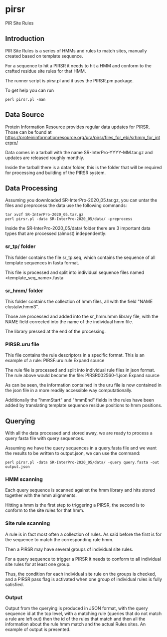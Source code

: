 # pirsr

PIR Site Rules


## Introduction

PIR Site Rules is a series of HMMs and rules to match sites, manually created based on template sequence.

For a sequence to hit a PIRSR it needs to hit a HMM and conform to the crafted residue site rules for that HMM.

The runner script is pirsr.pl and it uses the PIRSR.pm package.

To get help you can run
```
perl pirsr.pl -man
```


## Data Source

Protein Information Resource provides regular data updates for PIRSR. Those can be found at https://proteininformationresource.org/ura/pirsr/files_for_ebi/srhmm_for_interpro/

Data comes in a tarball with the name SR-InterPro-YYYY-MM.tar.gz and updates are released roughly monthly.

Inside the tarball there is a data/ folder, this is the folder that will be required for processing and building of the PIRSR system.


## Data Processing


Assuming you downloaded SR-InterPro-2020_05.tar.gz, you can untar the files and preprocess the data use the following commands:
```
tar xvzf SR-InterPro-2020_05.tar.gz
perl pirsr.pl -data SR-InterPro-2020_05/data/ -preprocess
```

Inside the  SR-InterPro-2020_05/data/ folder there are 3 important data types that are processed (almost) independently:

### sr_tp/ folder

This folder contains the file sr_tp.seq, which contains the sequence of all template sequences in fasta format.

This file is processed and split into individual sequence files named <template_seq_name>.fasta

### sr_hmm/ folder

This folder contains the collection of hmm files, all with the field "NAME  clustalw.hmm3".

Those are processed and added into the sr_hmm.hmm library file, with the NAME field corrected into the name of the individual hmm file.

The library pressed at the end of the processing.

### PIRSR.uru file

This file contains the rule descriptors in a specific format. This is an example of a rule:
PIRSF.uru rule  Expand source

The rule file is processed and split into individual rule files in json format. The rule above would become the file:
PIRSR002560-1.json  Expand source

As can be seen, the information contained in the uru file is now contained in the json file in a more readily accessible way computationally.

Additionally the "hmmStart" and "hmmEnd" fields in the rules have been added by translating template sequence residue positions to hmm positions.


## Querying

With all the data processed and stored away, we are ready to process a query fasta file with query sequences.

Assuming we have the query sequences in a query.fasta file and we want the results to be written to output.json, we can use the command:
```
perl pirsr.pl -data SR-InterPro-2020_05/data/ -query query.fasta -out output.json
```

### HMM scanning

Each query sequence is scanned against the hmm library and hits stored together with the hmm alignments.

Hitting a hmm is the first step to triggering a PIRSR, the second is to conform to the site rules for that hmm.

### Site rule scanning

A rule is in fact most often a collection of rules. As said before the first is for the sequence to match the corresponding rule hmm.

Then a PIRSR may have several groups of individual site rules.

For a query sequence to trigger a PIRSR it needs to conform to all individual site rules for at least one group.

Thus, the condition for each individual site rule on the groups is checked, and a PIRSR pass flag is activated when one group of individual rules is fully satisfied.

### Output

Output from the querying is produced in JSON format, with the query sequence id at the top level, with a matching rule (queries that do not match a rule are left out) then the id of the rules that match and then all the information about the rule hmm match and the actual Rules sites. An example of output is presented.
